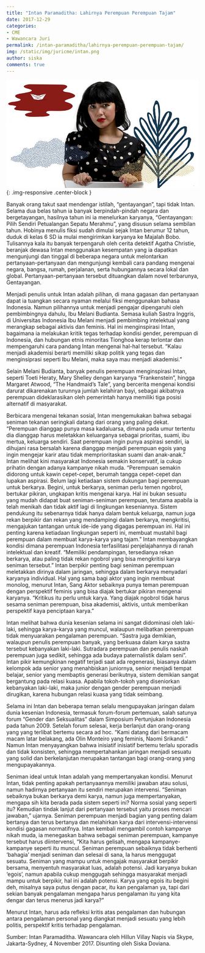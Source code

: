 ```yaml
---
title: "Intan Paramaditha: Lahirnya Perempuan Perempuan Tajam"
date: 2017-12-29
categories:
- CME
- Wawancara Juri
permalink: /intan-paramaditha/lahirnya-perempuan-perempuan-tajam/
img: /static/img/juricme/intan.png
author: siska
comments: true
---
```


![intan paramaditha](/static/img/juricme/article/Intan_2.jpg "intan paramaditha"){: .img-responsive .center-block }

Banyak orang takut saat mendengar istilah, “gentayangan”, tapi tidak Intan. Selama dua belas tahun ia banyak berpindah-pindah negara dan bergetayangan, hasilnya tahun ini ia menelurkan karyanya, “Gentayangan: Pilih Sendiri Petualangan Sepatu Merahmu”, yang disusun selama sembilan tahun. Hobinya menulis fiksi sudah dimulai sejak Intan berumur 12 tahun, duduk di kelas 6 SD ia mulai mengirimkan karyanya ke Majalah Bobo. Tulisannya kala itu banyak terpengaruh oleh cerita detektif Agatha Christie, beranjak dewasa Intan menggunakan kesempatan yang ia dapatkan mengunjungi dan tinggal di beberapa negara untuk melontarkan pertanyaan-pertanyaan dan mengunjungi kembali cara pandang mengenai negara, bangsa, rumah, perjalanan, serta hubungannya secara lokal dan global. Pertanyaan-pertanyaan tersebut dituangkan dalam novel terbarunya, Gentayangan. 

Menjadi penulis untuk Intan adalah pilihan, di mana gagasan dan pertanyaan dapat ia tuangkan secara nyaman melalui fiksi menggunakan bahasa Indonesia. Namun pilihannya untuk menjadi pengajar dipengaruhi oleh pembimbingnya dahulu, Ibu Melani Budianta. Semasa kuliah Sastra Inggris, di Universitas Indonesia Ibu Melani menjadi pembimbing intelektual yang merangkap sebagai aktivis dan feminis. Hal ini menginspirasi Intan, bagaimana ia melakukan kritik tegas terhadap kondisi gender, perempuan di Indonesia, dan hubungan etnis minoritas Tionghoa kerap terlontar dan mempengaruhi cara pandang Intan mengenai hal-hal tersebut. “Kalau menjadi akademisi berarti memiliki sikap politik yang tegas dan menginsiprasi seperti Ibu Melani, maka saya mau menjadi akademisi.” 

Selain Melani Budianta, banyak penulis perempuan menginspirasi Intan, seperti Toeti Heraty,  Mary Shelley dengan karyanya “Frankenstein”, hingga Margaret Atwood, “The Handmaid’s Tale”, yang bercerita mengenai kondisi darurat dikarenakan turunnya jumlah kelahiran bayi, sebagai akibatnya perempuan dideklarasikan oleh pemerintah hanya memiliki tiga posisi alternatif di masyarakat. 

Berbicara mengenai tekanan sosial, Intan mengemukakan bahwa sebagai seniman tekanan seringkali datang dari orang yang paling dekat. “Perempuan dianggap punya masa kadaluarsa, dimana pada umur tertentu dia dianggap harus meletakkan keluarganya sebagai prioritas, suami, ibu mertua, keluarga sendiri. Saat perempuan ingin punya aspirasi sendiri, ia dihujani rasa bersalah karena dianggap menjadi perempuan egois yang ingin mengejar karir atau tidak memprioritaskan suami dan anak-anak.” Intan melihat kini masyarakat Indonesia semakin konservatif, ia cukup prihatin dengan adanya kampanye nikah muda. “Perempuan semakin didorong untuk kawin cepet-cepet, berumah tangga cepet-cepet dan lupakan aspirasi. Belum lagi ketiadaan sistem dukungan bagi perempuan untuk berkarya. Begini, untuk berkarya, seniman perlu temen ngobrol, bertukar pikiran, ungkapan kritis mengenai karya. Hal ini bukan sesuatu yang mudah didapat buat seniman-seniman perempuan, terutama apabila ia telah menikah dan tidak aktif lagi di lingkungan keseniannya. Sistem pendukung itu sebenarnya tidak hanya dalam bentuk keluarga, namun juga rekan berpikir dan rekan yang mendampingi dalam berkarya, mengkritisi, mengajukan tantangan untuk ide-ide yang digagas perempuan ini. Hal ini penting karena ketiadaan lingkungan seperti ini, membuat mustahil bagi perempuan dalam membuat karya-karya yang tajam.” Intan membayangkan kondisi dimana perempuan Indonesia terfasilitasi penjelajahannya di ranah intelektual dan kreatif. “Memiliki pendampingan, tersedianya rekan berkarya, atau paling tidak rekan ngobrol yang bisa mengkritisi karya seniman tersebut.” Intan berpikir penting bagi seniman perempuan meletakkan dirinya dalam jaringan, sehingga dalam berkarya menyadari karyanya individual. Hal yang sama bagi aktor yang ingin membuat monolog, menurut Intan, Sang Aktor sebaiknya punya teman perempuan dengan perspektif feminis yang bisa diajak bertukar pikiran mengenai karyanya. “Kritikus itu perlu untuk karya. Yang diajak ngobrol tidak harus sesama seniman perempuan, bisa akademisi, aktivis, untuk memberikan perspektif kaya penciptaan karya.” 

Intan melihat bahwa dunia kesenian selama ini sangat didominasi oleh laki-laki, sehingga karya-karya yang muncul, walaupun melibatkan perempuan tidak menyuarakan pengalaman perempuan. “Sastra juga demikian, walaupun penulis perempuan banyak, yang berkuasa dalam karya sastra tersebut kebanyakan laki-laki. Sutradara perempuan dan penulis naskah perempuan juga sedikit, sehingga ada budaya paternalistik dalam seni”. Intan pikir kemungkinan negatif terjadi saat ada regenerasi, biasanya dalam kelompok ada senior yang menahbiskan juniornya, senior menjadi tempat belajar, senior yang membaptis generasi berikutnya, sistem demikian sangat bergantung pada relasi kuasa. Apabila tokoh-tokoh yang diseniorkan kebanyakan laki-laki, maka junior dengan gender perempuan menjadi dirugikan, karena hubungan relasi kuasa yang tidak seimbang. 

Selama ini Intan dan beberapa teman selalu mengupayakan jaringan dalam dunia kesenian Indonesia, termasuk forum-forum pertemuan, salah satunya forum “Gender dan Seksualitas” dalam Simposium Pertunjukan Indonesia pada tahun 2009. Setelah forum selesai, kerja berlanjut dan orang-orang yang yang terlibat bertemu secara ad hoc. “Kami datang dari bermacam macam latar belakang, ada Olin Monteiro yang feminis, Naomi Srikandi.” Namun Intan menyayangkan bahwa inisiatif inisiatif bertemu terlalu sporadis dan tidak konsisten, sehingga mempertahankan jaringan menjadi sesuatu yang solid dan berkelanjutan merupakan tantangan bagi orang-orang yang mengupayakannya. 

Seniman ideal untuk Intan adalah yang mempertanyakan kondisi. Menurut Intan, tidak penting apakah pertanyaannya memiliki jawaban atau solusi, namun hadirnya pertanyaan itu sendiri merupakan intervensi. “Seniman sebaiknya bukan berkarya demi karya, namun juga mempertanyakan, mengapa sih kita berada pada sistem seperti ini? Norma sosial yang seperti itu? Kemudian tindak lanjut dari pertanyaan tersebut yaitu proses mencari jawaban,” ujarnya. Seniman perempuan menjadi bagian yang penting dalam bertanya dan terus bertanya dan melahirkan karya dari intervensi-intervensi kondisi gagasan normatifnya. Intan kembali mengambil contoh kampanye nikah muda, ia menegaskan bahwa sebagai seniman perempuan, kampanye tersebut harus diintervensi, “Kita harus gelisah, mengapa kampanye-kampanye seperti itu muncul. Seniman perempuan sebaiknya tidak berhenti ‘bahagia’ menjadi seniman dan selesai di sana, Ia harus menggugat sesuatu. Seniman yang mampu untuk mengajak masyarakat berpikir bersama, menyentuh masyarakat luas, adalah potensi. Jadi karyanya bukan ‘egois’, namun apabila cukup menggugah sehingga masyarakat menjadi mampu untuk berpikir, hal ini adalah potensi. Karya yang egois itu begini deh, misalnya saya putus dengan pacar, itu kan pengalaman ya, tapi dari sekian banyak pengalaman mengapa harus pengalaman itu yang kita dengar dan terus menerus jadi karya?” 

Menurut Intan, harus ada refleksi kritis atas pengalaman dan hubungan antara pengalaman personal yang diangkat menjadi sesuatu yang lebih politis, perspektif kritis terhadap pengalaman. 

Sumber: Intan Paramaditha. Wawancara oleh Hillun Villay Napis via Skype, Jakarta-Sydney, 4 November 2017. Disunting oleh Siska Doviana.
